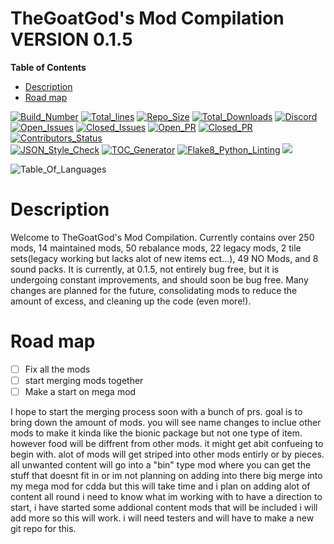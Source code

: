 # **TheGoatGod's Mod Compilation VERSION 0.1.5**

<!-- START doctoc generated TOC please keep comment here to allow auto update -->
<!-- DON'T EDIT THIS SECTION, INSTEAD RE-RUN doctoc TO UPDATE -->
**Table of Contents**

- [Description](#Description)
- [Road map](#road-map)
<!-- END doctoc generated TOC please keep comment here to allow auto update -->

<!-- https://shields.io/category/build // for updating badges -->
[![Build_Number](https://img.shields.io/badge/Build%3A-%2311458-blue)](https://github.com/CleverRaven/Cataclysm-DDA)
[![Total_lines](https://img.shields.io/tokei/lines/github/TheGoatGod/Community-Mod-Compilation)](https://github.com/TheGoatGod/Community-Mod-Compilation/graphs/code-frequency)
[![Repo_Size](https://img.shields.io/github/repo-size/TheGoatgod/Community-Mod-Compilation)](https://github.com/TheGoatGod/Community-Mod-Compilation/graphs/code-frequency)
[![Total_Downloads](https://img.shields.io/github/downloads/TheGoatgod/Community-Mod-Compilation/total)](https://github.com/TheGoatGod/Community-Mod-Compilation/releases)
[![Discord](https://img.shields.io/discord/682148537752223765?label=Discord)](https://discord.gg/sk8HHF6sMY)\
[![Open_Issues](https://img.shields.io/github/issues-raw/TheGoatGod/Community-Mod-Compilation)](https://github.com/TheGoatGod/Community-Mod-Compilation/issues)
[![Closed_Issues](https://img.shields.io/github/issues-closed-raw/TheGoatGod/Community-Mod-Compilation)](https://github.com/TheGoatGod/Community-Mod-Compilation/issues?q=is%3Aissue+is%3Aclosed)
[![Open_PR](https://img.shields.io/github/issues-pr-raw/TheGoatGod/Community-Mod-Compilation)](https://github.com/TheGoatGod/Community-Mod-Compilation/pulls)
[![Closed_PR](https://img.shields.io/github/issues-pr-closed-raw/TheGoatGod/Community-Mod-Compilation)](https://github.com/TheGoatGod/Community-Mod-Compilation/pulls?q=is%3Apr+is%3Aclosed)
[![Contributors_Status](https://img.shields.io/github/contributors-anon/TheGoatGod/Community-Mod-Compilation)](https://github.com/TheGoatGod/Community-Mod-Compilation/graphs/contributors)\
[![JSON_Style_Check](https://github.com/TheGoatGod/Community-Mod-Compilation/workflows/JSON%20style%20check/badge.svg)](https://github.com/TheGoatGod/Community-Mod-Compilation/actions?query=workflow%3A%22JSON+style+check%22)
[![TOC_Generator](https://github.com/TheGoatGod/Community-Mod-Compilation/workflows/TOC%20Generator/badge.svg)](https://github.com/TheGoatGod/Community-Mod-Compilation/actions?query=workflow%3A%22TOC+Generator%22)
[![Flake8_Python_Linting](https://github.com/TheGoatGod/Community-Mod-Compilation/workflows/Flake8%20Python%20linting/badge.svg)](https://github.com/TheGoatGod/Community-Mod-Compilation/actions?query=workflow%3A%22Flake8+Python+linting%22)
<a href="https://gitlocalize.com/repo/5745/whole_project?utm_source=badge"> <img src="https://gitlocalize.com/repo/5745/whole_project/badge.svg" /> </a>

![Table_Of_Languages](https://github-readme-stats.vercel.app/api/top-langs/?username=TheGoatGod&theme=tokyonight)


# Description
Welcome to TheGoatGod's Mod Compilation. Currently contains over 250 mods, 14 maintained mods, 50 rebalance mods, 22 legacy mods, 2 tile sets(legacy working but lacks alot of new items ect...), 49 NO Mods, and 8 sound packs. It is currently, at 0.1.5, not entirely bug free, but it is undergoing constant improvements, and should soon be bug free. Many changes are planned for the future, consolidating mods to reduce the amount of excess, and cleaning up the code (even more!).

# Road map

- [ ] Fix all the mods
- [ ] start merging mods together
- [ ] Make a start on mega mod

I hope to start the merging process soon with a bunch of prs. goal is to bring down the amount of mods. you will see name changes to inclue other mods to make it kinda like the bionic package but not one type of item. however food will be diffrent from other mods. it might get abit confueing to begin with. alot of mods will get striped into other mods entirly or by pieces. all unwanted content will go into a "bin" type mod where you can get the stuff that doesnt fit in or im not planning on adding into there big merge into my mega mod for cdda but this will take time and i plan on adding alot of content all round i need to know what im working with to have a direction to start, i have started some addional content mods that will be included i will add more so this will work. i will need testers and will have to make a new git repo for this.

